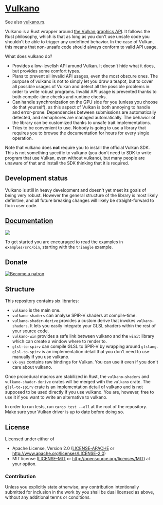 # [Vulkano](http://vulkano.rs)

See also [vulkano.rs](http://vulkano.rs).

Vulkano is a Rust wrapper around [the Vulkan graphics API](https://www.khronos.org/vulkan/).
It follows the Rust philosophy, which is that as long as you don't use unsafe code you shouldn't
be able to trigger any undefined behavior. In the case of Vulkan, this means that non-unsafe code
should always conform to valid API usage.

What does vulkano do?

- Provides a low-levelish API around Vulkan. It doesn't hide what it does, but provides some
  comfort types.
- Plans to prevent all invalid API usages, even the most obscure ones. The purpose of vulkano
  is not to simply let you draw a teapot, but to cover all possible usages of Vulkan and detect all
  the possible problems in order to write robust programs. Invalid API usage is prevented thanks to
  both compile-time checks and runtime checks.
- Can handle synchronization on the GPU side for you (unless you choose do that yourself), as this
  aspect of Vulkan is both annoying to handle and error-prone. Dependencies between submissions are
  automatically detected, and semaphores are managed automatically. The behavior of the library can
  be customized thanks to unsafe trait implementations.
- Tries to be convenient to use. Nobody is going to use a library that requires you to browse
  the documentation for hours for every single operation.

Note that vulkano does **not** require you to install the official Vulkan SDK. This is not
something specific to vulkano (you don't need to SDK to write program that use Vulkan, even
without vulkano), but many people are unaware of that and install the SDK thinking that it is
required.

## Development status

Vulkano is still in heavy development and doesn't yet meet its goals of being very robust. However
the general structure of the library is most likely definitive, and all future breaking changes
will likely be straight-forward to fix in user code.

## [Documentation](https://docs.rs/vulkano)

[![](https://docs.rs/vulkano/badge.svg)](https://docs.rs/vulkano)

To get started you are encouraged to read the examples in `examples/src/bin`, starting with
the `triangle` example.

## Donate

[![Become a patron](https://c5.patreon.com/external/logo/become_a_patron_button.png)](https://www.patreon.com/tomaka)

## Structure

This repository contains six libraries:

- `vulkano` is the main one.
- `vulkano-shaders` can analyse SPIR-V shaders at compile-time.
- `vulkano-shader-derive` provides a custom derive that invokes `vulkano-shaders`. It lets you
  easily integrate your GLSL shaders within the rest of your source code.
- `vulkano-win` provides a safe link between vulkano and the `winit` library which can create
  a window where to render to.
- `glsl-to-spirv` can compile GLSL to SPIR-V by wrapping around `glslang`. `glsl-to-spirv` is an
  implementation detail that you don't need to use manually if you use vulkano.
- `vk-sys` contains raw bindings for Vulkan. You can use it even if you don't care about vulkano.

Once procedural macros are stabilized in Rust, the `vulkano-shaders` and `vulkano-shader-derive`
crates will be merged with the `vulkano` crate. The `glsl-to-spirv` crate is an implementation
detail of vulkano and is not supposed to be used directly if you use vulkano. You are, however,
free to use it if you want to write an alternative to vulkano.

In order to run tests, run `cargo test --all` at the root of the repository. Make sure your Vulkan
driver is up to date before doing so.

## License

Licensed under either of
 * Apache License, Version 2.0 ([LICENSE-APACHE](LICENSE-APACHE) or http://www.apache.org/licenses/LICENSE-2.0)
 * MIT license ([LICENSE-MIT](LICENSE-MIT) or http://opensource.org/licenses/MIT)
at your option.

### Contribution

Unless you explicitly state otherwise, any contribution intentionally submitted
for inclusion in the work by you shall be dual licensed as above, without any
additional terms or conditions.

